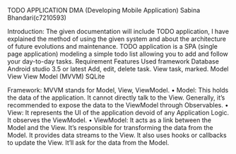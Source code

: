 TODO APPLICATION
DMA (Developing Mobile Application)
Sabina Bhandari(c7210593)


Introduction:
The given documentation will include TODO application, I have explained the method of using the given system and about the architecture of future evolutions and maintenance. TODO application is a SPA (single page application) modeling a simple todo list allowing you to add and follow your day-to-day tasks.
Requirement	Features 	Used framework	Database
Android studio 3.5 or latest 	Add, edit, delete task. View task, marked. 	Model View View Model (MVVM)	SQLite

Framework:
MVVM stands for Model, View, ViewModel.
•	Model: This holds the data of the application. It cannot directly talk to the View. Generally, it’s recommended to expose the data to the ViewModel through Observables.
•	View: It represents the UI of the application devoid of any Application Logic. It observes the ViewModel.
•	ViewModel: It acts as a link between the Model and the View. It’s responsible for transforming the data from the Model. It provides data streams to the View. It also uses hooks or callbacks to update the View. It’ll ask for the data from the Model.

<blockquote class="imgur-embed-pub" lang="en" data-id="a/VunYbIh" data-context="false" ><a href="//imgur.com/a/VunYbIh"></a></blockquote><script async src="//s.imgur.com/min/embed.js" charset="utf-8"></script>
